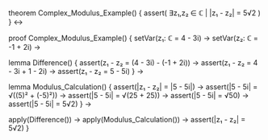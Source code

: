 theorem Complex_Modulus_Example() {
  assert(
    ∃z₁,z₂ ∈ ℂ | |z₁ - z₂| = 5√2
  )
} ↔

proof Complex_Modulus_Example() {
  setVar(z₁: ℂ = 4 - 3i) →
  setVar(z₂: ℂ = -1 + 2i) →
  
  lemma Difference() {
    assert(z₁ - z₂ = (4 - 3i) - (-1 + 2i)) →
    assert(z₁ - z₂ = 4 - 3i + 1 - 2i) →
    assert(z₁ - z₂ = 5 - 5i)
  } →
  
  lemma Modulus_Calculation() {
    assert(|z₁ - z₂| = |5 - 5i|) →
    assert(|5 - 5i| = √((5)² + (-5)²)) →
    assert(|5 - 5i| = √(25 + 25)) →
    assert(|5 - 5i| = √50) →
    assert(|5 - 5i| = 5√2)
  } →
  
  apply(Difference()) →
  apply(Modulus_Calculation()) →
  assert(|z₁ - z₂| = 5√2)
}